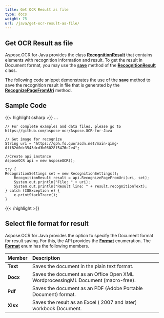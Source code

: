 ```yaml
---
title: Get OCR Result as file
type: docs
weight: 75
url: /java/get-ocr-result-as-file/
---
```

## **Get OCR Result as file**

Aspose.OCR for Java provides the class [**RecognitionResult**](https://reference.aspose.com/ocr/java/com.aspose.ocr/RecognitionResult) that contains elements with recognition 
information and result. To get the result in Document format, you may use the [**save**](https://reference.aspose.com/ocr/java/com.aspose.ocr/RecognitionResult#save-java.lang.String-) method 
of the [**RecognitionResult**](https://reference.aspose.com/ocr/java/com.aspose.ocr/RecognitionResult) class.

The following code snippet demonstrates the use of the [**save**](https://reference.aspose.com/ocr/java/com.aspose.ocr/RecognitionResult#save-java.lang.String-) method 
to save the recognition result in file that is generated by the [**RecognizePageFromUri**](https://reference.aspose.com/ocr/java/com.aspose.ocr/AsposeOCR#RecognizePageFromUri-java.lang.String-) method.

## Sample Code

{{< highlight csharp >}}
...

	// For complete examples and data files, please go to https://github.com/aspose-ocr/Aspose.OCR-for-Java

	// Get image for recognize
	String uri = "https://qph.fs.quoracdn.net/main-qimg-0ff82d0dc3543dcd3b06028f5476c2e4";

	//Create api instance
	AsposeOCR api = new AsposeOCR();

	try {
	RecognitionSettings set = new RecognitionSettings();
		RecognitionResult result = api.RecognizePageFromUri(uri, set);
		System.out.println("File: " + uri);
		System.out.println("Result line: " + result.recognitionText);
	} catch (IOException e) {
		e.printStackTrace();
	}
{{< /highlight >}}

## Select file format for result
Aspose.OCR for Java provides the option to specify the Document format for result saving. For this, the API provides 
the [**Format**](https://reference.aspose.com/ocr/java/com.aspose.ocr/Format)  enumeration. The [**Format**](https://reference.aspose.com/ocr/java/com.aspose.ocr/Format) enum has the following members.

|Member|Description|
| :- | :- |
|**Text**|Saves the document in the plain text format.|
|**Docx**|Saves the document as an Office Open XML WordprocessingML Document (macro-free).|
|**Pdf** |Saves the document as an PDF (Adobe Portable Document) format.|
|**Xlsx** |Saves the result as an Excel ( 2007 and later) workbook Document.|
